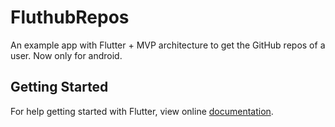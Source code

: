 # FluthubRepos

An example app with Flutter + MVP architecture to get the GitHub repos of a user. Now only for android.

## Getting Started

For help getting started with Flutter, view online
[documentation](http://flutter.io/).
